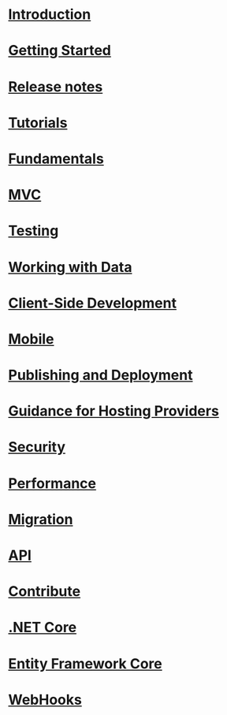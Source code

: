 # [Introduction](intro.md)
# [Getting Started](getting-started.md)
# [Release notes](https://github.com/aspnet/home/releases.md)
# [Tutorials](tutorials/toc.md)
# [Fundamentals](fundamentals/toc.md)
# [MVC](mvc/toc.md)
# [Testing](testing/toc.md)
# [Working with Data](data/toc.md)
# [Client-Side Development](client-side/toc.md)
# [Mobile](mobile/toc.md)
# [Publishing and Deployment](publishing/toc.md)
# [Guidance for Hosting Providers](hosting/toc.md)
# [Security](security/toc.md)
# [Performance](performance/toc.md)
# [Migration](migration/toc.md)
# [API](https://docs.asp.net/projects/api.md)
# [Contribute](contribute/toc.md)
# [.NET Core](https://microsoft.com/net/core)
# [Entity Framework Core](https://docs.efproject.net)
# [WebHooks](http://docs.asp.net/projects/aspnetwebhooks)
